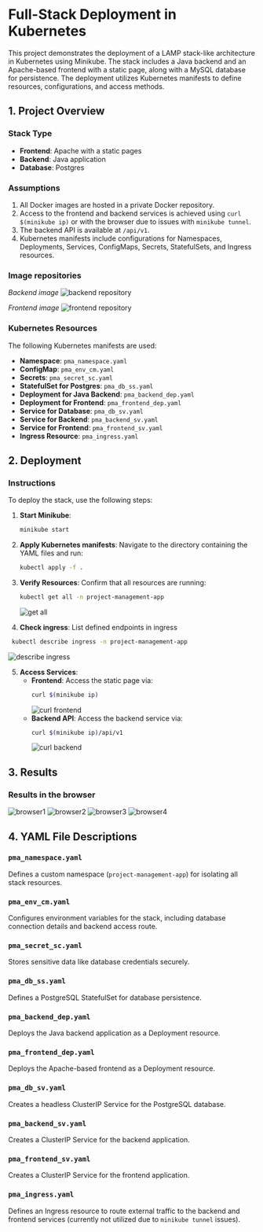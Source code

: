
# Full-Stack Deployment in Kubernetes

This project demonstrates the deployment of a LAMP stack-like architecture in Kubernetes using Minikube. The stack includes a Java backend and an Apache-based frontend with a static page, along with a MySQL database for persistence. The deployment utilizes Kubernetes manifests to define resources, configurations, and access methods.

## 1. Project Overview

### Stack Type
- **Frontend**: Apache with a static pages
- **Backend**: Java application
- **Database**: Postgres

### Assumptions
1. All Docker images are hosted in a private Docker repository.
2. Access to the frontend and backend services is achieved using `curl $(minikube ip)` or with the browser due to issues with `minikube tunnel`.
3. The backend API is available at `/api/v1`.
4. Kubernetes manifests include configurations for Namespaces, Deployments, Services, ConfigMaps, Secrets, StatefulSets, and Ingress resources.

### Image repositories

*Backend image*
![backend repository](./backend_image.png)

*Frontend image*
![frontend repository](./frontend_image.png)

### Kubernetes Resources
The following Kubernetes manifests are used:
- **Namespace**: `pma_namespace.yaml`
- **ConfigMap**: `pma_env_cm.yaml`
- **Secrets**: `pma_secret_sc.yaml`
- **StatefulSet for Postgres**: `pma_db_ss.yaml`
- **Deployment for Java Backend**: `pma_backend_dep.yaml`
- **Deployment for Frontend**: `pma_frontend_dep.yaml`
- **Service for Database**: `pma_db_sv.yaml`
- **Service for Backend**: `pma_backend_sv.yaml`
- **Service for Frontend**: `pma_frontend_sv.yaml`
- **Ingress Resource**: `pma_ingress.yaml`

## 2. Deployment

### Instructions
To deploy the stack, use the following steps:

1. **Start Minikube**:
   ```bash
   minikube start
   ```

2. **Apply Kubernetes manifests**:
   Navigate to the directory containing the YAML files and run:
   ```bash
   kubectl apply -f .
   ```

3. **Verify Resources**:
   Confirm that all resources are running:
   ```bash
   kubectl get all -n project-management-app
   ```
   ![get all](./get_all.png)

4.  **Check ingress**:
   List defined endpoints in ingress
   ```bash
	kubectl describe ingress -n project-management-app
   ```
   ![describe ingress](./describe_ingress.png)


5. **Access Services**:
   - **Frontend**: Access the static page via:
     ```bash
     curl $(minikube ip)
     ```
     ![curl frontend](./curl_frontend.png)
   - **Backend API**: Access the backend service via:
     ```bash
     curl $(minikube ip)/api/v1
     ```
     ![curl backend](./curl_backend.png)

## 3. Results

### Results in the browser
![browser1](./browser_1.png)
![browser2](./browser_2.png)
![browser3](./browser_3.png)
![browser4](./browser_4.png)



## 4. YAML File Descriptions

### `pma_namespace.yaml`
Defines a custom namespace (`project-management-app`) for isolating all stack resources.

### `pma_env_cm.yaml`
Configures environment variables for the stack, including database connection details and backend access route.

### `pma_secret_sc.yaml`
Stores sensitive data like database credentials securely.

### `pma_db_ss.yaml`
Defines a PostgreSQL StatefulSet for database persistence.

### `pma_backend_dep.yaml`
Deploys the Java backend application as a Deployment resource.

### `pma_frontend_dep.yaml`
Deploys the Apache-based frontend as a Deployment resource.

### `pma_db_sv.yaml`
Creates a headless ClusterIP Service for the PostgreSQL database.

### `pma_backend_sv.yaml`
Creates a ClusterIP Service for the backend application.

### `pma_frontend_sv.yaml`
Creates a ClusterIP Service for the frontend application.

### `pma_ingress.yaml`
Defines an Ingress resource to route external traffic to the backend and frontend services (currently not utilized due to `minikube tunnel` issues).

